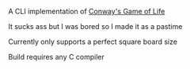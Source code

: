 A CLI implementation of [Conway's Game of Life](https://en.wikipedia.org/wiki/Conway's_Game_of_Life)

It sucks ass but I was bored so I made it as a pastime

Currently only supports a perfect square board size

Build requires any C compiler
